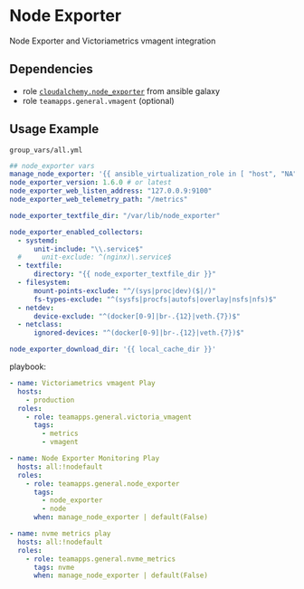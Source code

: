 # Node Exporter

Node Exporter and Victoriametrics vmagent integration

## Dependencies

- role [`cloudalchemy.node_exporter`](https://github.com/cloudalchemy/ansible-node-exporter) from ansible galaxy
- role `teamapps.general.vmagent` (optional)

## Usage Example

`group_vars/all.yml`

~~~yaml
## node_exporter vars
manage_node_exporter: '{{ ansible_virtualization_role in [ "host", "NA" ] }}' # only on physical servers
node_exporter_version: 1.6.0 # or latest
node_exporter_web_listen_address: "127.0.0.9:9100"
node_exporter_web_telemetry_path: "/metrics"

node_exporter_textfile_dir: "/var/lib/node_exporter"

node_exporter_enabled_collectors:
  - systemd:
      unit-include: "\\.service$"
  #     unit-exclude: ^(nginx)\.service$
  - textfile:
      directory: "{{ node_exporter_textfile_dir }}"
  - filesystem:
      mount-points-exclude: "^/(sys|proc|dev)($|/)"
      fs-types-exclude: "^(sysfs|procfs|autofs|overlay|nsfs|nfs)$"
  - netdev:
      device-exclude: "^(docker[0-9]|br-.{12}|veth.{7})$"
  - netclass:
      ignored-devices: "^(docker[0-9]|br-.{12}|veth.{7})$"

node_exporter_download_dir: '{{ local_cache_dir }}'
~~~

playbook:

~~~yaml
- name: Victoriametrics vmagent Play
  hosts:
    - production
  roles:
    - role: teamapps.general.victoria_vmagent
      tags:
        - metrics
        - vmagent

- name: Node Exporter Monitoring Play
  hosts: all:!nodefault
  roles:
    - role: teamapps.general.node_exporter
      tags:
        - node_exporter
        - node
      when: manage_node_exporter | default(False)

- name: nvme metrics play
  hosts: all:!nodefault
  roles:
    - role: teamapps.general.nvme_metrics
      tags: nvme
      when: manage_node_exporter | default(False)
~~~
